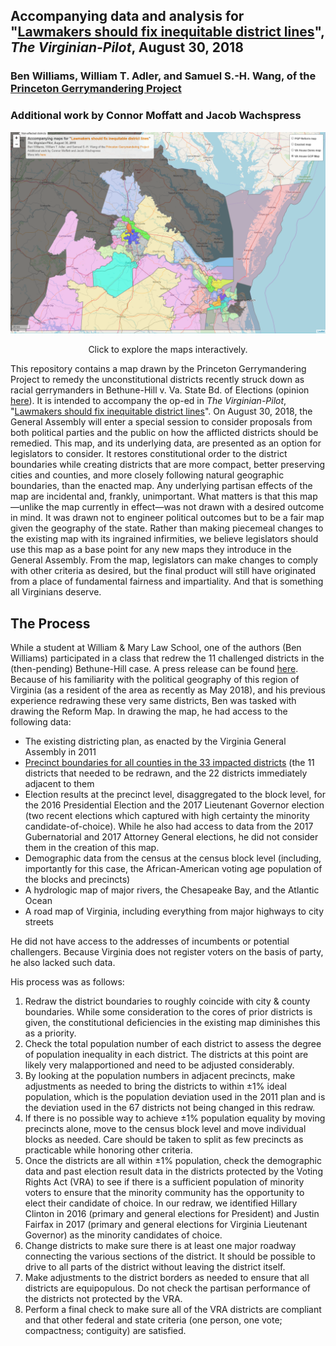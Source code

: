 ## Accompanying data and analysis for "[Lawmakers should fix inequitable district lines](https://pilotonline.com/opinion/columnist/guest/article_7a44a308-abb4-11e8-bec1-0361d680b78f.html)", _The Virginian-Pilot_, August 30, 2018
### Ben Williams, William T. Adler, and Samuel S.-H. Wang, of the [Princeton Gerrymandering Project](http://gerrymander.princeton.edu/)
### Additional work by Connor Moffatt and Jacob Wachspress

[![Reform map](Maps/Reform%20map/updated_preview.png)](https://rawgit.com/PrincetonUniversity/VA-gerrymander/master/Maps/Interactive/map_comparison.html)
<p align="center">Click to explore the maps interactively.</p>

This repository contains a map drawn by the Princeton Gerrymandering Project to remedy the unconstitutional districts recently struck down as racial gerrymanders in Bethune-Hill v. Va. State Bd. of Elections (opinion [here](http://electionlawblog.org/wp-content/uploads/Virginia.pdf)). 
It is intended to accompany the op-ed in _The Virginian-Pilot_, "[Lawmakers should fix inequitable district lines](https://pilotonline.com/opinion/columnist/guest/article_7a44a308-abb4-11e8-bec1-0361d680b78f.html)".
On August 30, 2018, the General Assembly will enter a special session to consider proposals from both political parties and the public on how the afflicted districts should be remedied.
This map, and its underlying data, are presented as an option for legislators to consider.
It restores constitutional order to the district boundaries while creating districts that are more compact, better preserving cities and counties, and more closely following natural geographic boundaries, than the enacted map.
Any underlying partisan effects of the map are incidental and, frankly, unimportant.
What matters is that this map—unlike the map currently in effect—was not drawn with a desired outcome in mind.
It was drawn not to engineer political outcomes but to be a fair map given the geography of the state.
Rather than making piecemeal changes to the existing map with its ingrained infirmities, we believe legislators should use this map as a base point for any new maps they introduce in the General Assembly.
From the map, legislators can make changes to comply with other criteria as desired, but the final product will still have originated from a place of fundamental fairness and impartiality.
And that is something all Virginians deserve.

## The Process
While a student at William & Mary Law School, one of the authors (Ben Williams) participated in a class that redrew the 11 challenged districts in the (then-pending) Bethune-Hill case.
A press release can be found [here](https://law.wm.edu/news/stories/2017/law-and-undergraduate-students-use-gis-tools-to-redraw-11-virginia-house-districts.php). 
Because of his familiarity with the political geography of this region of Virginia (as a resident of the area as recently as May 2018), and his previous experience redrawing these very same districts, Ben was tasked with drawing the Reform Map. 
In drawing the map, he had access to the following data: 
  - The existing districting plan, as enacted by the Virginia General Assembly in 2011
  - [Precinct boundaries for all counties in the 33 impacted districts](Maps/Relevant%20precincts) (the 11 districts that needed to be redrawn, and the 22 districts immediately adjacent to them
  - Election results at the precinct level, disaggregated to the block level, for the 2016 Presidential Election and the 2017 Lieutenant Governor election (two recent elections which captured with high certainty the minority candidate-of-choice). While he also had access to data from the 2017 Gubernatorial and 2017 Attorney General elections, he did not consider them in the creation of this map.
  - Demographic data from the census at the census block level (including, importantly for this case, the African-American voting age population of the blocks and precincts)
  - A hydrologic map of major rivers, the Chesapeake Bay, and the Atlantic Ocean
  - A road map of Virginia, including everything from major highways to city streets

He did not have access to the addresses of incumbents or potential challengers. Because Virginia does not register voters on the basis of party, he also lacked such data.
  
His process was as follows: 
  1) Redraw the district boundaries to roughly coincide with city & county boundaries. While some consideration to the cores of prior districts is given, the constitutional deficiencies in the existing map diminishes this as a priority.
  2) Check the total population number of each district to assess the degree of population inequality in each district. The districts at this point are likely very malapportioned and need to be adjusted considerably. 
  3) By looking at the population numbers in adjacent precincts, make adjustments as needed to bring the districts to within ±1% ideal population, which is the population deviation used in the 2011 plan and is the deviation used in the 67 districts not being changed in this redraw. 
  4) If there is no possible way to achieve ±1% population equality by moving precincts alone, move to the census block level and move individual blocks as needed. Care should be taken to split as few precincts as practicable while honoring other criteria. 
  5) Once the districts are all within ±1% population, check the demographic data and past election result data in the districts protected by the Voting Rights Act (VRA) to see if there is a sufficient population of minority voters to ensure that the minority community has the opportunity to elect their candidate of choice. In our redraw, we identified Hillary Clinton in 2016 (primary and general elections for President) and Justin Fairfax in 2017 (primary and general elections for Virginia Lieutenant Governor) as the minority candidates of choice.
  6) Change districts to make sure there is at least one major roadway connecting the various sections of the district. It should be possible to drive to all parts of the district without leaving the district itself. 
  7) Make adjustments to the district borders as needed to ensure that all districts are equipopulous. Do not check the partisan performance of the districts not protected by the VRA. 
  8) Perform a final check to make sure all of the VRA districts are compliant and that other federal and state criteria (one person, one vote; compactness; contiguity) are satisfied. 
